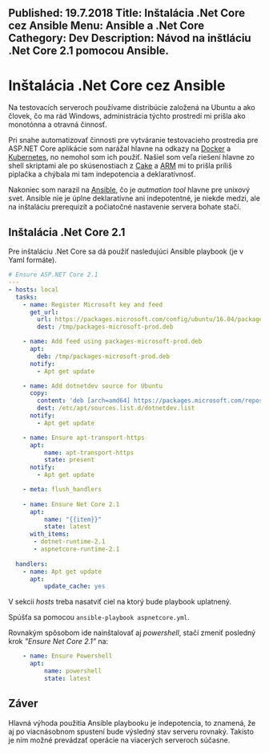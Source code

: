 Published: 19.7.2018
Title: Inštalácia .Net Core cez Ansible
Menu: Ansible a .Net Core
Cathegory: Dev
Description: Návod na inštláciu .Net Core 2.1 pomocou Ansible.
---
# Inštalácia .Net Core cez Ansible
Na testovacích serveroch  používame distribúcie založená na Ubuntu a ako človek,
čo ma rád Windows, administrácia týchto prostredí mi prišla ako monotónna a otravná činnosť.

Pri snahe automatizovať činnosti pre vytváranie testovacieho prostredia pre ASP.NET Core aplikácie
som narážal hlavne na odkazy na [Docker](https://www.docker.com/) a [Kubernetes](https://kubernetes.io/),
no nemohol som ich použiť.
Našiel som veľa riešení hlavne zo shell skriptami ale po skúsenostiach z [Cake](https://cakebuild.net/) a [ARM](https://docs.microsoft.com/en-us/azure/azure-resource-manager/resource-group-overview) 
mi to prišla príliš piplačka a chýbala mi tam indepotencia a deklaratívnosť.

Nakoniec som narazil na [Ansible](https://docs.ansible.com/ansible/2.3/index.html), čo je _autmation tool_ hlavne pre unixový svet.
Ansible nie je úplne deklaratívne ani indepotentné,
je niekde medzi, ale na inštaláciu prerequizít a počiatočné nastavenie servera bohate stačí. 

## Inštalácia .Net Core 2.1
Pre inštaláciu .Net Core sa dá použiť nasledujúci Ansible playbook (je v Yaml formáte).

```yaml
# Ensure ASP.NET Core 2.1
---
- hosts: local
  tasks:
    - name: Register Microsoft key and feed
      get_url:
        url: https://packages.microsoft.com/config/ubuntu/16.04/packages-microsoft-prod.deb
        dest: /tmp/packages-microsoft-prod.deb

    - name: Add feed using packages-microsoft-prod.deb
      apt:
        deb: /tmp/packages-microsoft-prod.deb
      notify:
        - Apt get update

    - name: Add dotnetdev source for Ubuntu
      copy: 
        content: 'deb [arch=amd64] https://packages.microsoft.com/repos/microsoft-ubuntu-bionic-prod bionic main'
        dest: /etc/apt/sources.list.d/dotnetdev.list
      notify:
        - Apt get update

    - name: Ensure apt-transport-https
      apt:
          name: apt-transport-https
          state: present
      notify:
        - Apt get update

    - meta: flush_handlers
    
    - name: Ensure Net Core 2.1
      apt:
          name: "{{item}}"
          state: latest
      with_items:
       - dotnet-runtime-2.1
       - aspnetcore-runtime-2.1
  
  handlers:
    - name: Apt get update
      apt:
          update_cache: yes
```

V sekcii _hosts_ treba nasatviť ciel na ktorý bude playbook uplatnený.

Spúšťa sa pomocou `ansible-playbook aspnetcore.yml`.

Rovnakým spôsobom ide nainštalovať aj _powershell_, stačí zmeniť posledný krok _"Ensure Net Core 2.1"_ na:

```yaml
    - name: Ensure Powershell
      apt:
          name: powershell
          state: latest
```

## Záver
Hlavná výhoda použitia Ansible playbooku je indepotencia, to znamená, že aj po viacnásobnom spustení bude výsledný stav serveru rovnaký.
Takisto je ním možné prevádzať operácie na viacerých serveroch súčasne.
